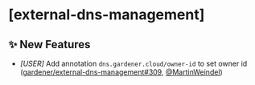 # [external-dns-management]
## ✨ New Features
* *[USER]* Add annotation `dns.gardener.cloud/owner-id` to set owner id ([gardener/external-dns-management#309](https://github.com/gardener/external-dns-management/pull/309), [@MartinWeindel](https://github.com/MartinWeindel))